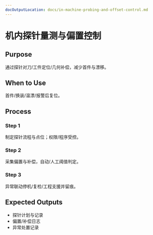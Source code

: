 ```yaml
---
docOutputLocation: docs/in-machine-probing-and-offset-control.md
---
```


# 机内探针量测与偏置控制

## Purpose

通过探针对刀/工件定位/几何补偿，减少首件与漂移。

## When to Use

首件/换装/温漂/报警后复位。

## Process

### Step 1

制定探针流程与点位；权限/程序受控。

### Step 2

采集偏置与补偿，自动/人工阈值判定。

### Step 3

异常联动停机/复检/工程支援并留痕。

## Expected Outputs

- 探针计划与记录
- 偏置/补偿日志
- 异常处置记录
